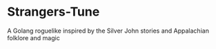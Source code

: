 # Strangers-Tune
A Golang roguelike inspired by the Silver John stories and Appalachian folklore and magic
